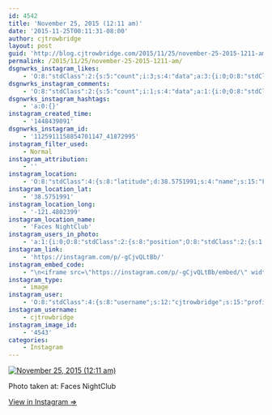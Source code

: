 ```yaml
---
id: 4542
title: 'November 25, 2015 (12:11 am)'
date: '2015-11-25T00:11:31-08:00'
author: cjtrowbridge
layout: post
guid: 'http://blog.cjtrowbridge.com/2015/11/25/november-25-2015-1211-am/'
permalink: /2015/11/25/november-25-2015-1211-am/
dsgnwrks_instagram_likes:
    - 'O:8:"stdClass":2:{s:5:"count";i:3;s:4:"data";a:3:{i:0;O:8:"stdClass":4:{s:8:"username";s:13:"serphos_photo";s:15:"profile_picture";s:109:"https://scontent.cdninstagram.com/hphotos-xfp1/t51.2885-19/s150x150/11910360_749259101850818_1384875259_a.jpg";s:2:"id";s:9:"780193555";s:9:"full_name";s:17:"Gabriel Rodriguez";}i:1;O:8:"stdClass":4:{s:8:"username";s:17:"if_ckinglovemusic";s:15:"profile_picture";s:109:"https://scontent.cdninstagram.com/hphotos-xta1/t51.2885-19/s150x150/12104942_858439474271530_1261359524_a.jpg";s:2:"id";s:10:"1476718804";s:9:"full_name";s:3:"Ian";}i:2;O:8:"stdClass":4:{s:8:"username";s:9:"aquamatey";s:15:"profile_picture";s:110:"https://scontent.cdninstagram.com/hphotos-xtf1/t51.2885-19/s150x150/11849835_1622027094743769_1401467600_a.jpg";s:2:"id";s:9:"178804699";s:9:"full_name";s:11:"Andrew Mote";}}}'
dsgnwrks_instagram_comments:
    - 'O:8:"stdClass":2:{s:5:"count";i:1;s:4:"data";a:1:{i:0;O:8:"stdClass":4:{s:12:"created_time";s:10:"1448439837";s:4:"text";s:27:"Who let you behind the bar?";s:4:"from";O:8:"stdClass":4:{s:8:"username";s:17:"if_ckinglovemusic";s:15:"profile_picture";s:109:"https://scontent.cdninstagram.com/hphotos-xta1/t51.2885-19/s150x150/12104942_858439474271530_1261359524_a.jpg";s:2:"id";s:10:"1476718804";s:9:"full_name";s:3:"Ian";}s:2:"id";s:19:"1125917417309918044";}}}'
dsgnwrks_instagram_hashtags:
    - 'a:0:{}'
instagram_created_time:
    - '1448439091'
dsgnwrks_instagram_id:
    - '1125911158854701147_41872995'
instagram_filter_used:
    - Normal
instagram_attribution:
    - ''
instagram_location:
    - 'O:8:"stdClass":4:{s:8:"latitude";d:38.5751991;s:4:"name";s:15:"Faces NightClub";s:9:"longitude";d:-121.4802399;s:2:"id";i:346935871;}'
instagram_location_lat:
    - '38.5751991'
instagram_location_long:
    - '-121.4802399'
instagram_location_name:
    - 'Faces NightClub'
instagram_users_in_photo:
    - 'a:1:{i:0;O:8:"stdClass":2:{s:8:"position";O:8:"stdClass":2:{s:1:"y";d:0.34652779;s:1:"x";d:0.52569443;}s:4:"user";O:8:"stdClass":4:{s:8:"username";s:10:"romothegod";s:15:"profile_picture";s:109:"https://scontent.cdninstagram.com/hphotos-xpa1/t51.2885-19/s150x150/11899537_849126361861724_1655431583_a.jpg";s:2:"id";s:9:"206196510";s:9:"full_name";s:10:"Jacob Romo";}}}'
instagram_link:
    - 'https://instagram.com/p/-gCjvQLtBb/'
instagram_embed_code:
    - "\n<iframe src=\"https://instagram.com/p/-gCjvQLtBb/embed/\" width=\"612\" height=\"710\" frameborder=\"0\" scrolling=\"no\" allowtransparency=\"true\" class=\"insta-image-embed\"></iframe>\n"
instagram_type:
    - image
instagram_user:
    - 'O:8:"stdClass":4:{s:8:"username";s:12:"cjtrowbridge";s:15:"profile_picture";s:109:"https://scontent.cdninstagram.com/hphotos-xat1/t51.2885-19/s150x150/12081186_1759494767611229_280555941_a.jpg";s:2:"id";s:8:"41872995";s:9:"full_name";s:13:"CJ Trowbridge";}'
instagram_username:
    - cjtrowbridge
instagram_image_id:
    - '4543'
categories:
    - Instagram
---
```


[![November 25, 2015 (12:11 am)](https://blog.cjtrowbridge.com/wp-content/uploads/2015/11/1448439091-1-1.jpg)](https://instagram.com/p/-gCjvQLtBb/)

Photo taken at: Faces NightClub

[View in Instagram ⇒](https://instagram.com/p/-gCjvQLtBb/)